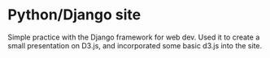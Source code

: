 # Python/Django site

Simple practice with the Django framework for web dev. Used it to create a small presentation on D3.js, and incorporated some basic d3.js into the site.
